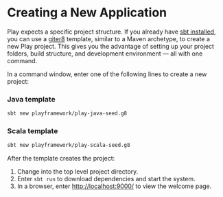 <!--- Copyright (C) Lightbend Inc. <https://www.lightbend.com> -->

# Creating a New Application

Play expects a specific project structure. If you already have [sbt installed](https://www.scala-sbt.org/1.x/docs/Setup.html), you can use a [giter8](http://www.foundweekends.org/giter8/) template, similar to a Maven archetype, to create a new Play project. This gives you the advantage of setting up your project folders, build structure, and development environment — all with one command.

In a command window, enter one of the following lines to create a new project:

### Java template

```bash
sbt new playframework/play-java-seed.g8
```

### Scala template

```bash
sbt new playframework/play-scala-seed.g8
```

After the template creates the project:

1. Change into the top level project directory.
1. Enter `sbt run` to download dependencies and start the system.
1. In a browser, enter <http://localhost:9000/> to view the welcome page.
